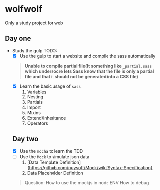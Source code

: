 # wolfwolf
Only a study project for web

## Day one
- Study the gulp
TODO:
    - [x] Use the gulp to start a website and compile the sass automatically
    >  **Unable to compile partial file(It something like `_partial.sass` which undersocre lets Sass know that the file is only a partial file and that it should not be generated into a CSS file)**
    - [x] Learn the basic usage of `sass`
        1. Variables
        2. Nesting
        3. Partials
        4. Import
        5. Mixins
        6. Extend/Inheritance
        7. Operators
   
   ## Day two
    - [x] Use the `mocha` to learn the TDD
    - [ ] Use the `Mock` to simulate json data
        1. [Data Template Definition]{https://github.com/nuysoft/Mock/wiki/Syntax-Specification}
        2. Data Placeholder Definition
    > Question: How to use the mockjs in node ENV
    >           How to debug
